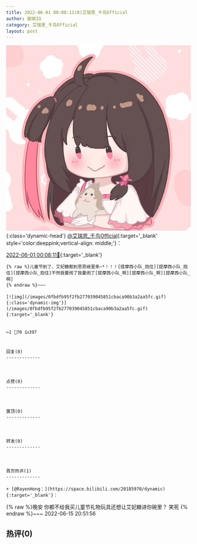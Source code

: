 ```yaml
---
title: 2022-06-01 00:08:11(0)艾瑞思_千鸟Official
author: 御坂IO
category: 艾瑞思_千鸟Official
layout: post
---
```


![img](/images/7e08840c56f251de28bdf766b647bd5fe9a5d50a.jpg){:class='dynamic-head'}
[@艾瑞思_千鸟Official](https://space.bilibili.com/1090010845/dynamic){:target='_blank' style='color:deeppink;vertical-align: middle;'}：

[2022-06-01 00:08:11🔗](https://t.bilibili.com/666471082059890738){:target='_blank'}

~~~
{% raw %}儿童节到了、艾妃糖都到思思碗里来~*！！！[提摩西小队_抱住][提摩西小队_抱住][提摩西小队_抱住]不然我要闹了我要闹了[提摩西小队_啊][提摩西小队_啊][提摩西小队_啊]
{% endraw %}~~~

[![img](/images/0fbdfb95f2fb277039045851cbaca90b3a2aa5fc.gif){:class='dynamic-img'}](/images/0fbdfb95f2fb277039045851cbaca90b3a2aa5fc.gif){:target='_blank'}


↪️1 💬70 👍397


回复(0)
-------------



点赞(0)
-------------



置顶(0)
-------------



转发(0)
-------------



首页热评(1)
-------------

+ [@RayenHong：](https://space.bilibili.com/20185970/dynamic){:target='_blank'}：
~~~
{% raw %}晚安 你都不给我买儿童节礼物玩具还想让艾妃糖进你碗里？ 笑死
{% endraw %}~~~
2022-06-15 20:51:56


热评(0)
-------------



